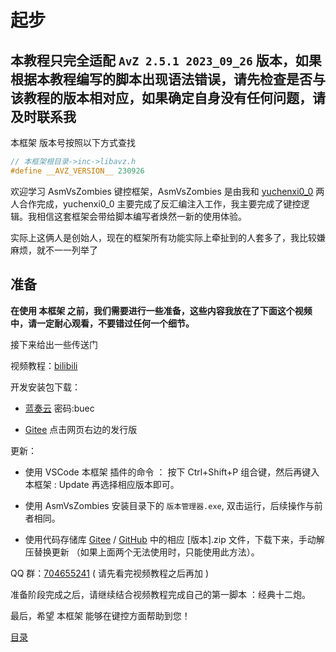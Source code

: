 <!--
 * @Coding: utf-8
 * @Author: vector-wlc
 * @Date: 2021-09-25 15:09:04
 * @Description: 本框架 起步
-->

# 起步

## 本教程只完全适配 `AvZ 2.5.1 2023_09_26` 版本，如果根据本教程编写的脚本出现语法错误，请先检查是否与该教程的版本相对应，如果确定自身没有任何问题，请及时联系我

本框架 版本号按照以下方式查找
```C++
// 本框架根目录->inc->libavz.h 
#define __AVZ_VERSION__ 230926
```

欢迎学习 AsmVsZombies 键控框架，AsmVsZombies 是由我和 [yuchenxi0_0](https://www.bilibili.com/video/BV1WJ41177a3) 两人合作完成，yuchenxi0_0 主要完成了反汇编注入工作，我主要完成了键控逻辑。我相信这套框架会带给脚本编写者焕然一新的使用体验。

实际上这俩人是创始人，现在的框架所有功能实际上牵扯到的人套多了，我比较嫌麻烦，就不一一列举了


## 准备

**在使用 本框架 之前，我们需要进行一些准备，这些内容我放在了下面这个视频中，请一定耐心观看，不要错过任何一个细节。**

接下来给出一些传送门

视频教程：[bilibili](https://www.bilibili.com/video/BV1A7411V79A)

开发安装包下载：

* [蓝奏云](https://wwu.lanzoue.com/b0188ujpc) 密码:buec

* [Gitee](https://gitee.com/vector-wlc/AsmVsZombies) 点击网页右边的发行版

更新：

* 使用 VSCode 本框架 插件的命令 ： 按下 Ctrl+Shift+P 组合键，然后再键入 本框架 : Update 再选择相应版本即可。

* 使用 AsmVsZombies 安装目录下的 `版本管理器.exe`, 双击运行，后续操作与前者相同。

* 使用代码存储库 [Gitee](https://gitee.com/vector-wlc/AsmVsZombies/tree/master/release) / [GitHub](https://github.com/vector-wlc/AsmVsZombies/tree/master/release) 中的相应 \[版本\].zip 文件，下载下来，手动解压替换更新 （如果上面两个无法使用时，只能使用此方法）。


QQ 群：[704655241](https://jq.qq.com/?_wv=1027&k=h6lNOpt0) ( 请先看完视频教程之后再加 )

准备阶段完成之后，请继续结合视频教程完成自己的第一脚本 ：经典十二炮。

最后，希望 本框架 能够在键控方面帮助到您！

[目录](./0catalogue.md)
